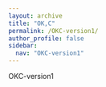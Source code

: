 ```yaml
---
layout: archive
title: "OK,C"
permalink: /OKC-version1/
author_profile: false
sidebar:
  nav: "OKC-version1"
---
```


OKC-version1
